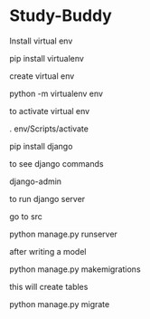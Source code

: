 # Study-Buddy

Install virtual env

pip install virtualenv

create virtual env

python -m virtualenv env

to activate virtual env

. env/Scripts/activate

pip install django

to see django commands

django-admin 

to run django server

go to src

python manage.py runserver

after writing a model

python manage.py makemigrations

this will create tables

python manage.py migrate